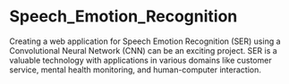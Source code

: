 # Speech_Emotion_Recognition
Creating a web application for Speech Emotion Recognition (SER) using a Convolutional Neural Network (CNN) can be an exciting project. SER is a valuable technology with applications in various domains like customer service, mental health monitoring, and human-computer interaction.
